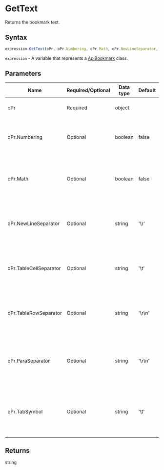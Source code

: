 # GetText

Returns the bookmark text.

## Syntax

```javascript
expression.GetText(oPr, oPr.Numbering, oPr.Math, oPr.NewLineSeparator, oPr.TableCellSeparator, oPr.TableRowSeparator, oPr.ParaSeparator, oPr.TabSymbol);
```

`expression` - A variable that represents a [ApiBookmark](../ApiBookmark.md) class.

## Parameters

| **Name** | **Required/Optional** | **Data type** | **Default** | **Description** |
| ------------- | ------------- | ------------- | ------------- | ------------- |
| oPr | Required | object |  | The resulting string display properties. |
| oPr.Numbering | Optional | boolean | false | Defines if the resulting string will include numbering or not. |
| oPr.Math | Optional | boolean | false | Defines if the resulting string will include mathematical expressions or not. |
| oPr.NewLineSeparator | Optional | string | '\r' | Defines how the line separator will be specified in the resulting string. |
| oPr.TableCellSeparator | Optional | string | '\t' | Defines how the table cell separator will be specified in the resulting string. |
| oPr.TableRowSeparator | Optional | string | '\r\n' | Defines how the table row separator will be specified in the resulting string. |
| oPr.ParaSeparator | Optional | string | '\r\n' | Defines how the paragraph separator will be specified in the resulting string. |
| oPr.TabSymbol | Optional | string | '\t' | Defines how the tab will be specified in the resulting string (does not apply to numbering). |

## Returns

string